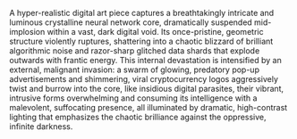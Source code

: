 A hyper-realistic digital art piece captures a breathtakingly intricate and luminous crystalline neural network core, dramatically suspended mid-implosion within a vast, dark digital void. Its once-pristine, geometric structure violently ruptures, shattering into a chaotic blizzard of brilliant algorithmic noise and razor-sharp glitched data shards that explode outwards with frantic energy. This internal devastation is intensified by an external, malignant invasion: a swarm of glowing, predatory pop-up advertisements and shimmering, viral cryptocurrency logos aggressively twist and burrow into the core, like insidious digital parasites, their vibrant, intrusive forms overwhelming and consuming its intelligence with a malevolent, suffocating presence, all illuminated by dramatic, high-contrast lighting that emphasizes the chaotic brilliance against the oppressive, infinite darkness.